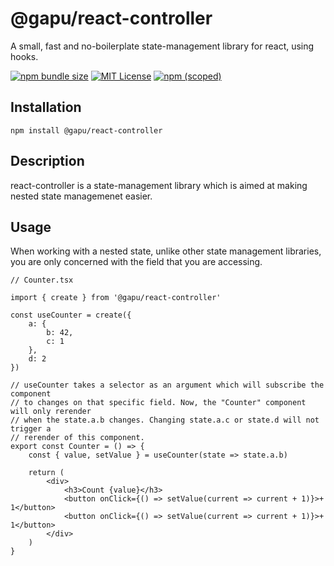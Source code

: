 
# @gapu/react-controller

A small, fast and no-boilerplate state-management library for react, using hooks.

[![npm bundle size](https://img.shields.io/bundlephobia/minzip/@gapu/react-controller?style=flat-square)](https://bundlephobia.com/package/@gapu/react-controller@latest)
[![MIT License](https://img.shields.io/badge/License-MIT-blue?style=flat-square)](https://github.com/pureliani/react-controller/blob/main/LICENSE) [![npm (scoped)](https://img.shields.io/npm/v/@gapu/react-controller?color=blue&style=flat-square)](https://www.npmjs.com/package/@gapu/react-controller)

## Installation

```shell
npm install @gapu/react-controller
```

## Description
react-controller is a state-management library which is aimed at making nested state managemenet easier.

## Usage

When working with a nested state, unlike other state management libraries, you are only concerned with the field that you are accessing.

```tsx
// Counter.tsx

import { create } from '@gapu/react-controller'

const useCounter = create({
    a: {
        b: 42,
        c: 1
    },
    d: 2
})

// useCounter takes a selector as an argument which will subscribe the component
// to changes on that specific field. Now, the "Counter" component will only rerender 
// when the state.a.b changes. Changing state.a.c or state.d will not trigger a
// rerender of this component.
export const Counter = () => {
    const { value, setValue } = useCounter(state => state.a.b)

    return (
        <div>
            <h3>Count {value}</h3>
            <button onClick={() => setValue(current => current + 1)}>+ 1</button>
            <button onClick={() => setValue(current => current + 1)}>+ 1</button>
        </div>
    )
}
```
